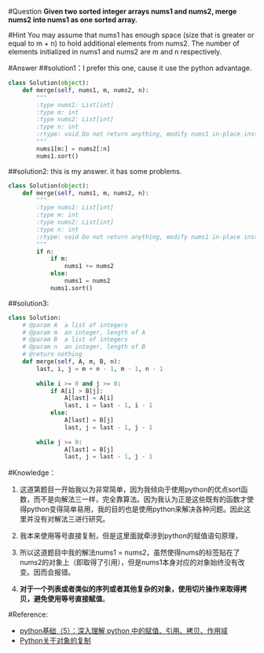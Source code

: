 #Question
**Given two sorted integer arrays nums1 and nums2, merge nums2 into nums1 as one sorted array.**

#Hint
You may assume that nums1 has enough space (size that is greater or equal to m + n) to hold additional elements from nums2. The number of elements initialized in nums1 and nums2 are m and n respectively.

#Answer
##solution1：I prefer this one, cause it use the python advantage.
```python
class Solution(object):
    def merge(self, nums1, m, nums2, n):
        """
        :type nums1: List[int]
        :type m: int
        :type nums2: List[int]
        :type n: int
        :rtype: void Do not return anything, modify nums1 in-place instead.
        """
        nums1[m:] = nums2[:n]
        nums1.sort()
```
##solution2: this is my answer. it has some problems.
```python
class Solution(object):
    def merge(self, nums1, m, nums2, n):
        """
        :type nums1: List[int]
        :type m: int
        :type nums2: List[int]
        :type n: int
        :rtype: void Do not return anything, modify nums1 in-place instead.
        """
        if n:
            if m:
                nums1 += nums2
            else:
                nums1 = nums2
            nums1.sort()
```

##solution3: 
```python
class Solution:
    # @param A  a list of integers
    # @param m  an integer, length of A
    # @param B  a list of integers
    # @param n  an integer, length of B
    # @return nothing
    def merge(self, A, m, B, n):
        last, i, j = m + n - 1, m - 1, n - 1
        
        while i >= 0 and j >= 0:
            if A[i] > B[j]:
                A[last] = A[i]
                last, i = last - 1, i - 1
            else:
                A[last] = B[j]
                last, j = last - 1, j - 1
        
        while j >= 0:
                A[last] = B[j]
                last, j = last - 1, j - 1
```

#Knowledge：
1. 这道第题目一开始我以为非常简单，因为我倾向于使用python的优点sort函数，而不是向解法三一样，完全靠算法。因为我认为正是这些既有的函数才使得python变得简单易用，我的目的也是使用python来解决各种问题。因此这里并没有对解法三进行研究。

2. 我本来使用等号直接复制，但是这里面就牵涉到python的赋值语句原理，

3. 所以这道题目中我的解法nums1 = nums2，虽然使得nums的标签贴在了nums2的对象上（即取得了引用），但是nums1本身对应的对象始终没有改变。因而会报错。

4. **对于一个列表或者类似的序列或者其他复杂的对象，使用切片操作来取得拷贝，避免使用等号直接赋值**。


#Reference:
- [python基础（5）：深入理解 python 中的赋值、引用、拷贝、作用域](https://my.oschina.net/leejun2005/blog/145911)
- [Python关于对象的复制](http://www.jianshu.com/p/bc356a698af6)


